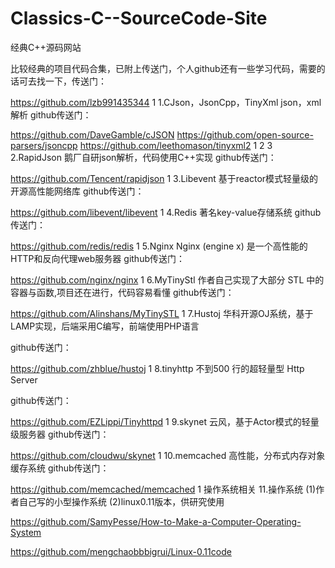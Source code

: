 # Classics-C--SourceCode-Site
经典C++源码网站

比较经典的项目代码合集，已附上传送门，个人github还有一些学习代码，需要的话可去找一下，传送门：

https://github.com/lzb991435344
1
1.CJson，JsonCpp，TinyXml
json，xml解析
github传送门：

https://github.com/DaveGamble/cJSON
https://github.com/open-source-parsers/jsoncpp
https://github.com/leethomason/tinyxml2
1
2
3
2.RapidJson
鹅厂自研json解析，代码使用C++实现
github传送门：

https://github.com/Tencent/rapidjson
1
3.Libevent
基于reactor模式轻量级的开源高性能网络库
github传送门：

https://github.com/libevent/libevent
1
4.Redis
著名key-value存储系统
github传送门：

https://github.com/redis/redis
1
5.Nginx
Nginx (engine x) 是一个高性能的HTTP和反向代理web服务器
github传送门：

https://github.com/nginx/nginx
1
6.MyTinyStl
作者自己实现了大部分 STL 中的容器与函数,项目还在进行，代码容易看懂
github传送门：

https://github.com/Alinshans/MyTinySTL
1
7.Hustoj
华科开源OJ系统，基于LAMP实现，后端采用C编写，前端使用PHP语言

github传送门：

https://github.com/zhblue/hustoj
1
8.tinyhttp
不到500 行的超轻量型 Http Server

github传送门：

https://github.com/EZLippi/Tinyhttpd
1
9.skynet
云风，基于Actor模式的轻量级服务器
github传送门：

https://github.com/cloudwu/skynet
1
10.memcached
高性能，分布式内存对象缓存系统
github传送门：

https://github.com/memcached/memcached
1
操作系统相关
11.操作系统
(1)作者自己写的小型操作系统
(2)linux0.11版本，供研究使用

https://github.com/SamyPesse/How-to-Make-a-Computer-Operating-System

https://github.com/mengchaobbbigrui/Linux-0.11code

